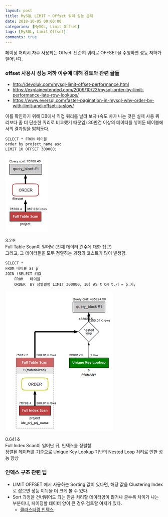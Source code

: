 ```yaml
---
layout: post
title: MySQL LIMIT + Offset 쿼리 성능 문제
date: 2018-10-05 00:00:00
categories: [MySQL, Limit Offset]
tags: [MySQL, Limit Offset]
comments: true
---
```

    
페이징 처리시 자주 사용되는 Offset. 단순히 쿼리로 OFFSET을 수행하면 성능 저하가 일어난다.

### offset 사용시 성능 저하 이슈에 대해 검토와 관련 글들
* <http://devoluk.com/mysql-limit-offset-performance.html>
* <https://explainextended.com/2009/10/23/mysql-order-by-limit-performance-late-row-lookups/>
* <https://www.eversql.com/faster-pagination-in-mysql-why-order-by-with-limit-and-offset-is-slow/>

이를 확인하기 위해 DB에서 직접 쿼리를 날려 보자 (속도 차가 나는 것은 실제 사용 쿼리보다 좀 더 단순한 쿼리로 비교했기 때문임)
30만건 이상의 데이터를 넣어둔 테이블에서의 결과임을 밝혀둔다.

~~~
SELECT * FROM 테이블
order by project_name asc
LIMIT 10 OFFSET 300000;
~~~

![default_limit_offset](/images/2018/default_limit_offset.png)

3.2초  
Full Table Scan이 일어남 (전체 데이터 건수에 대한 접근)  
그리고, 그 데이터들을 모두 정렬하는 과정의 코스트가 많이 발생함.

~~~            
SELECT * 
FROM 테이블 as p
JOIN (SELECT 키값 
    FROM   테이블
    ORDER  BY 정렬컬럼 LIMIT 300000, 10) AS t ON t.키 = p.키; 
~~~

![tuning_limit_offset](/images/2018/tuning_limit_offset.png)

0.641초  
Full Index Scan이 일어난 뒤, 인덱스를 정렬함.   
정렬된 데이터를 기준으로 Unique Key Lookup 기반의 Nested Loop 처리로 인한 성능 향상


### 인덱스 구조 관련 팁
* LIMIT OFFSET 에서 사용하는 Sorting 값이 있다면, 해당 값을 Clustering Index로 잡으면 성능 이득을 더 크게 볼 수 있다.
* Sort 과정을 건너뛰어도 되는 만큼 처리할 데이터양이 많거나 클수록 차이가 나는 부분이니, 페이징할 데이터 양이 큰 경우 검토할 여지가 있다.
    * [클러스터링 인덱스](http://12bme.tistory.com/149)
